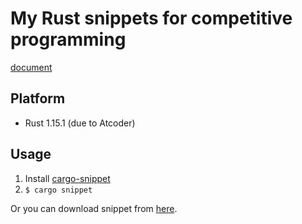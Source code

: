 # My Rust snippets for competitive programming

[document](https://hatoo.github.io/competitive-rust-snippets/target/doc/competitive_rust_snippets/index.html)

## Platform

* Rust 1.15.1 (due to Atcoder)

## Usage

1. Install [cargo-snippet](https://github.com/hatoo/cargo-snippet "cargo-snippet")
2. `$ cargo snippet`

Or you can download snippet from [here](https://cargo-snippet.hatoo.io/).

